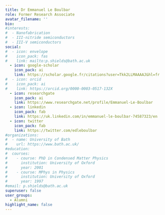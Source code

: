 ```yaml
---
title: Dr Emmanuel Le Boulbar
role: Former Research Associate
avatar_filename: ''
bio: 
#interests:
#  - Nanofabrication
#  - III-nitride semiconductors
#  - III-V semiconductors
social:
#  - icon: envelope
#    icon_pack: fas
#    link: mailto:p.shields@bath.ac.uk
  - icon: google-scholar
    icon_pack: ai
    link: https://scholar.google.fr/citations?user=Tkk2LLMAAAAJ&hl=fr
#  - icon: orcid
#    icon_pack: ai
#    link: https://orcid.org/0000-0003-0517-132X
  - icon: researchgate
    icon_pack: ai
    link: https://www.researchgate.net/profile/Emmanuel-Le-Boulbar
  - icon: linkedin
    icon_pack: fab
    link: https://uk.linkedin.com/in/emmanuel-le-boulbar-74587323/en
  - icon: twitter
    icon_pack: fab
    link: https://twitter.com/edleboulbar
#organizations:
#  - name: University of Bath
#    url: https://www.bath.ac.uk/
#education:
#  courses:
#    - course: PhD in Condensed Matter Physics
#      institution: University of Oxford
#      year: 2001
#    - course: MPhys in Physics
#      institution: University of Oxford
#      year: 1997
#email: p.shields@bath.ac.uk
superuser: false
user_groups:
  - Alumni
highlight_name: false
---
```


